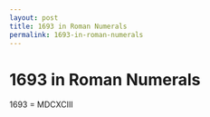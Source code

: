 ```yaml
---
layout: post
title: 1693 in Roman Numerals
permalink: 1693-in-roman-numerals
---
```


# 1693 in Roman Numerals

1693 = MDCXCIII

